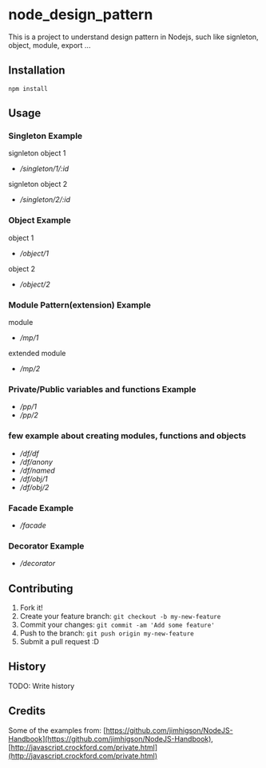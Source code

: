 # node_design_pattern

This is a project to understand design pattern in Nodejs, such like signleton, object, module, export ...

## Installation

```
npm install

```

## Usage

### Singleton Example
signleton object 1
* */singleton/1/:id*

signleton object 2
* */singleton/2/:id*

### Object Example
object 1
* */object/1*

object 2
* */object/2*

### Module Pattern(extension) Example
module
* */mp/1*

extended module
* */mp/2*

### Private/Public variables and functions Example
* */pp/1*
* */pp/2*

### few example about creating modules, functions and objects
* */df/df*
* */df/anony*
* */df/named*
* */df/obj/1*
* */df/obj/2*


### Facade Example
* */facade*

### Decorator Example
* */decorator*

## Contributing

1. Fork it!
2. Create your feature branch: `git checkout -b my-new-feature`
3. Commit your changes: `git commit -am 'Add some feature'`
4. Push to the branch: `git push origin my-new-feature`
5. Submit a pull request :D

## History

TODO: Write history

## Credits
Some of the examples from: [https://github.com/jimhigson/NodeJS-Handbook](https://github.com/jimhigson/NodeJS-Handbook), [http://javascript.crockford.com/private.html](http://javascript.crockford.com/private.html)